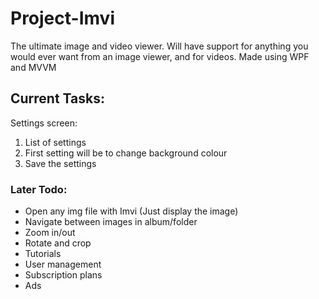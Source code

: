 # Project-Imvi
The ultimate image and video viewer. Will have support for anything you would ever want from an image viewer, and for videos.
Made using WPF and MVVM

## Current Tasks:
Settings screen:
  1. List of settings
  2. First setting will be to change background colour
  3. Save the settings

### Later Todo:
* Open any img file with Imvi (Just display the image)
* Navigate between images in album/folder
* Zoom in/out
* Rotate and crop
* Tutorials
* User management
* Subscription plans
* Ads
